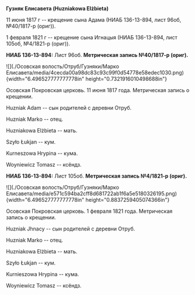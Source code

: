 **Гузняк Елисавета (Huzniakowa Elżbieta)**

11 июня 1817 г -- крещение сына Адама (НИАБ 136-13-894, лист 96об,
№40/1817-р (ориг)).

1 февраля 1821 г -- крещение сына Игнацыя (НИАБ 136-13-894, лист 105об,
№4/1821-р (ориг)).

**НИАБ 136-13-894:** Лист 96об. **Метрическая запись №40/1817-р
(ориг).**

![](./Осовская волость/Отруб/Гузняки/Марко Елисавета/media/4cecda00a98dc83c93c99f0d54778e58edec1030.png){width="6.496527777777778in"
height="0.7321916010498688in"}

Осовская Покровская церковь. 11 июня 1817 года. Метрическая запись о
крещении.

Huzniak Adam -- сын родителей с деревни Отруб.

Huzniak Markо -- отец.

Huzniakowa Elżbieta -- мать.

Szyło Łukjan -- кум.

Kurneszowa Hrypina -- кума.

Woyniewicz Tomasz -- ксёндз.

**НИАБ 136-13-894:** Лист 105об. **Метрическая запись №4/1821-р
(ориг).**

![](./Осовская волость/Отруб/Гузняки/Марко Елисавета/media/e571c594ba2cff8d681722ab1f6a5e5180326195.png){width="6.496527777777778in"
height="0.8837259405074366in"}

Осовская Покровская церковь. 1 февраля 1821 года. Метрическая запись о
крещении.

Huzniak Jhnacy -- сын родителей с деревни Отруб.

Huzniak Marko -- отец.

Huzniakowa Elżbieta -- мать.

Szyło Łukjan -- кум.

Kurnieszowa Hrypina -- кума.

Woyniewicz Tomasz -- ксёндз.
